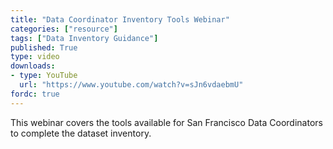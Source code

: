 ```yaml
---
title: "Data Coordinator Inventory Tools Webinar"
categories: ["resource"]
tags: ["Data Inventory Guidance"]
published: True
type: video
downloads:
- type: YouTube
  url: "https://www.youtube.com/watch?v=sJn6vdaebmU"
fordc: true
---
```

This webinar covers the tools available for San Francisco Data Coordinators to complete the dataset inventory.